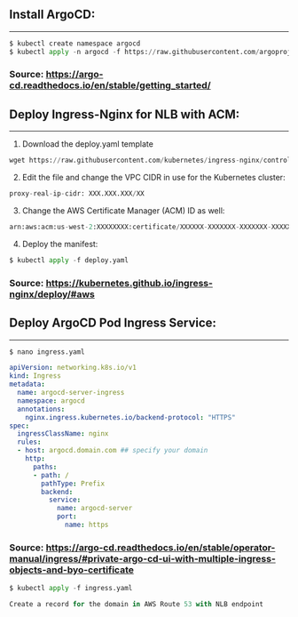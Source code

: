 ## Install ArgoCD:
-------------------
```python
$ kubectl create namespace argocd
$ kubectl apply -n argocd -f https://raw.githubusercontent.com/argoproj/argo-cd/stable/manifests/install.yaml
```
### Source: https://argo-cd.readthedocs.io/en/stable/getting_started/

## Deploy Ingress-Nginx for NLB with ACM:
-----------------------------------------
1. Download the deploy.yaml template
```python
wget https://raw.githubusercontent.com/kubernetes/ingress-nginx/controller-v1.8.2/deploy/static/provider/aws/nlb-with-tls-termination/deploy.yaml
```
2. Edit the file and change the VPC CIDR in use for the Kubernetes cluster:
```python
proxy-real-ip-cidr: XXX.XXX.XXX/XX
```
3. Change the AWS Certificate Manager (ACM) ID as well:
```python
arn:aws:acm:us-west-2:XXXXXXXX:certificate/XXXXXX-XXXXXXX-XXXXXXX-XXXXXXXX
```
4. Deploy the manifest:
```python
$ kubectl apply -f deploy.yaml
```
### Source: https://kubernetes.github.io/ingress-nginx/deploy/#aws

## Deploy ArgoCD Pod Ingress Service:
--------------------------------------
```python
$ nano ingress.yaml
```
```yaml
apiVersion: networking.k8s.io/v1
kind: Ingress
metadata:
  name: argocd-server-ingress
  namespace: argocd
  annotations:
    nginx.ingress.kubernetes.io/backend-protocol: "HTTPS"
spec:
  ingressClassName: nginx
  rules:
  - host: argocd.domain.com ## specify your domain
    http:
      paths:
      - path: /
        pathType: Prefix
        backend:
          service:
            name: argocd-server
            port:
              name: https
```
### Source: https://argo-cd.readthedocs.io/en/stable/operator-manual/ingress/#private-argo-cd-ui-with-multiple-ingress-objects-and-byo-certificate

```python
$ kubectl apply -f ingress.yaml
```

```python
Create a record for the domain in AWS Route 53 with NLB endpoint
```